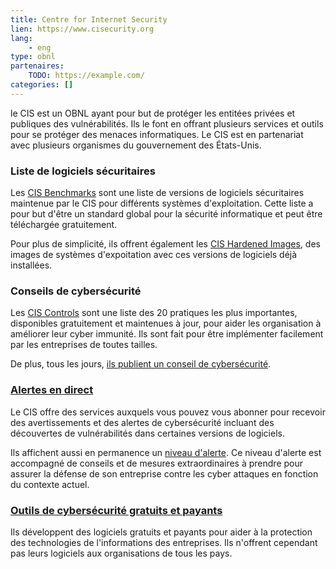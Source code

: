 ```yaml
---
title: Centre for Internet Security
lien: https://www.cisecurity.org
lang:
    - eng
type: obnl
partenaires: 
    TODO: https://example.com/
categories: []
---
```

le CIS est un OBNL ayant pour but de protéger les entitées privées et publiques des vulnérabilités. Ils le font en offrant plusieurs services et outils pour se protéger des menaces informatiques. Le CIS est en partenariat avec plusieurs organismes du gouvernement des États-Unis.  

### Liste de logiciels sécuritaires
Les [CIS Benchmarks](https://www.cisecurity.org/cis-benchmarks/) sont une liste de versions de logiciels sécuritaires maintenue par le CIS pour différents systèmes d'exploitation. Cette liste a pour but d'être un standard global pour la sécurité informatique et peut être téléchargée gratuitement.

Pour plus de simplicité, ils offrent également les [CIS Hardened Images](https://www.cisecurity.org/cis-hardened-image-list/), des images de systèmes d'expoitation avec ces versions de logiciels déjà installées.

### Conseils de cybersécurité
Les [CIS Controls](https://www.cisecurity.org/controls/) sont une liste des 20 pratiques les plus importantes, disponibles gratuitement et maintenues à jour, pour aider les organisation à améliorer leur cyber immunité. Ils sont fait pour être implémenter facilement par les entreprises de toutes tailles.  

De plus, tous les jours, [ils publient un conseil de cybersécurité](https://www.cisecurity.org/resources/?type=daily-tip).

### [Alertes en direct](https://www.cisecurity.org/resources/?type=advisory)
Le CIS offre des services auxquels vous pouvez vous abonner pour recevoir des avertissements et des alertes de cybersécurité incluant des découvertes de vulnérabilités dans certaines versions de logiciels.  

Ils affichent aussi en permanence un [niveau d'alerte](https://www.cisecurity.org/cybersecurity-threats/alert-level/). Ce niveau d'alerte est accompagné de conseils et de mesures extraordinaires à prendre pour assurer la défense de son entreprise contre les cyber attaques en fonction du contexte actuel.

### [Outils de cybersécurité gratuits et payants](https://www.cisecurity.org/cybersecurity-tools/)
Ils développent des logiciels gratuits et payants pour aider à la protection des technologies de l'informations des entreprises. Ils n'offrent cependant pas leurs logiciels aux organisations de tous les pays.
